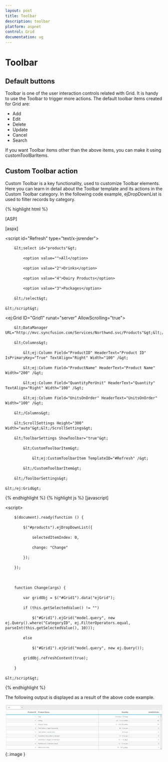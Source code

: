 ```yaml
---
layout: post
title: Toolbar
description: toolbar 
platform: aspnet
control: Grid
documentation: ug
---
```


# Toolbar 

## Default buttons

Toolbar is one of the user interaction controls related with Grid. It is handy to use the Toolbar to trigger more actions. The default toolbar items created for Grid are:

* Add
* Edit
* Delete
* Update
* Cancel
* Search

If you want Toolbar items other than the above items, you can make it using customToolBarItems.

## Custom Toolbar action

Custom Toolbar is a key functionality, used to customize Toolbar elements. Here you can learn in detail about the Toolbar template and its actions in the Custom Toolbar category. In the following code example, ejDropDownList is used to filter records by category.

{% highlight html %}

[ASP]



[aspx]



  &lt;script id="Refresh" type="text/x-jsrender"&gt;

        &lt;select id="products"&gt;

            <option value="">All</option>

            <option value="2">Drinks</option>

            <option value="4">Dairy Products</option>

            <option value="3">Packages</option>

        &lt;/select&gt;

    &lt;/script&gt;



&lt;ej:Grid ID="Grid1" runat="server" AllowScrolling="true"&gt;

        &lt;DataManager URL="http://mvc.syncfusion.com/Services/Northwnd.svc/Products"&gt;&lt;/DataManager&gt;

        &lt;Columns&gt;

            &lt;ej:Column Field="ProductID" HeaderText="Product ID" IsPrimaryKey="True" TextAlign="Right" Width="100" /&gt;

            &lt;ej:Column Field="ProductName" HeaderText="Product Name" Width="200" /&gt;

            &lt;ej:Column Field="QuantityPerUnit" HeaderText="Quantity" TextAlign="Right" Width="100" /&gt;

            &lt;ej:Column Field="UnitsOnOrder" HeaderText="UnitsOnOrder" Width="100" /&gt;

        &lt;/Columns&gt;

        &lt;ScrollSettings Height="300" Width="auto"&gt;&lt;/ScrollSettings&gt;

        &lt;ToolbarSettings ShowToolbar="true"&gt;

            &lt;CustomToolbarItem&gt;

                &lt;ej:CustomToolbarItem TemplateID="#Refresh" /&gt;

            &lt;/CustomToolbarItem&gt;

        &lt;/ToolbarSettings&gt;

    &lt;/ej:Grid&gt;
{% endhighlight  %}
{% highlight js %}
 [javascript]



&lt;script&gt;



        $(document).ready(function () {

            $("#products").ejDropDownList({

                selectedItemIndex: 0,

                change: "Change"

            });

        });



        function Change(args) {

            var gridObj = $("#Grid1").data("ejGrid");

            if (this.getSelectedValue() != "")

                $("#Grid1").ejGrid("model.query", new ej.Query().where("CategoryID", ej.FilterOperators.equal, parseInt(this.getSelectedValue(), 10)));

            else

                $("#Grid1").ejGrid("model.query", new ej.Query());

            gridObj.refreshContent(true);

        }

    &lt;/script&gt;

{% endhighlight  %}

The following output is displayed as a result of the above code example.



![](Toolbar_images/Toolbar_img1.png)
{:.image }


